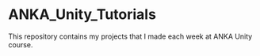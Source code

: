 # ANKA_Unity_Tutorials

This repository contains my projects that I made each week at ANKA Unity course.
